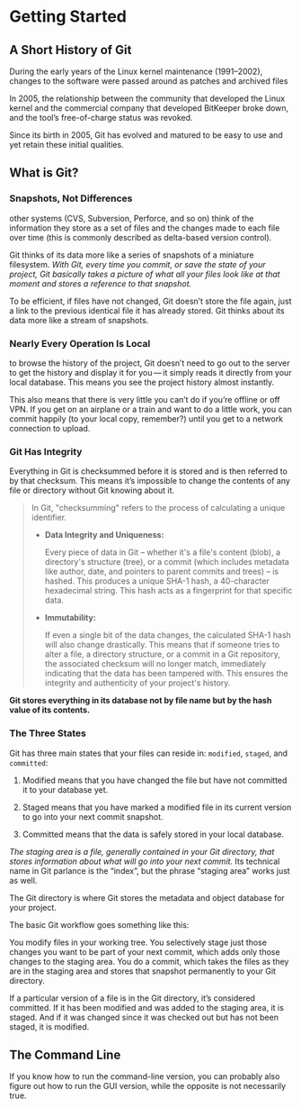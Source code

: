 ﻿# Getting Started

## A Short History of Git

During the early years of the Linux kernel maintenance (1991–2002), changes to the software were passed around as patches and archived files

In 2005, the relationship between the community that developed the Linux kernel and the commercial company that developed BitKeeper broke down, and the tool’s free-of-charge status was revoked.

Since its birth in 2005, Git has evolved and matured to be easy to use and yet retain these initial qualities.

## What is Git?

### Snapshots, Not Differences

other systems (CVS, Subversion, Perforce, and so on) think of the information they store as a set of files and the changes made to each file over time (this is commonly described as delta-based version control).

Git thinks of its data more like a series of snapshots of a miniature filesystem. *With Git, every time you commit, or save the state of your project, Git basically takes a picture of what all your files look like at that moment and stores a reference to that snapshot.*

To be efficient, if files have not changed, Git doesn’t store the file again, just a link to the previous identical file it has already stored. Git thinks about its data more like a stream of snapshots.

### Nearly Every Operation Is Local

to browse the history of the project, Git doesn’t need to go out to the server to get the history and display it for you — it simply reads it directly from your local database. This means you see the project history almost instantly.

This also means that there is very little you can’t do if you’re offline or off VPN. If you get on an airplane or a train and want to do a little work, you can commit happily (to your local copy, remember?) until you get to a network connection to upload.

### Git Has Integrity

Everything in Git is checksummed before it is stored and is then referred to by that checksum. This means it’s impossible to change the contents of any file or directory without Git knowing about it.

> In Git, "checksumming" refers to the process of calculating a unique identifier.
> 
> - **Data Integrity and Uniqueness:** 
>   
>   Every piece of data in Git – whether it's a file's content (blob), a directory's structure (tree), or a commit (which includes metadata like author, date, and pointers to parent commits and trees) – is hashed. This produces a unique SHA-1 hash, a 40-character hexadecimal string. This hash acts as a fingerprint for that specific data.
> 
> - **Immutability:** 
>   
>   If even a single bit of the data changes, the calculated SHA-1 hash will also change drastically. This means that if someone tries to alter a file, a directory structure, or a commit in a Git repository, the associated checksum will no longer match, immediately indicating that the data has been tampered with. This ensures the integrity and authenticity of your project's history.

**Git stores everything in its database not by file name but by the hash value of its contents.**

### The Three States

Git has three main states that your files can reside in: `modified`, `staged`, and `committed`:

1. Modified means that you have changed the file but have not committed it to your database yet.

2. Staged means that you have marked a modified file in its current version to go into your next commit snapshot.

3. Committed means that the data is safely stored in your local database.

*The staging area is a file, generally contained in your Git directory, that stores information about what will go into your next commit.* Its technical name in Git parlance is the “index”, but the phrase “staging area” works just as well.

The Git directory is where Git stores the metadata and object database for your project.

The basic Git workflow goes something like this:

You modify files in your working tree.
You selectively stage just those changes you want to be part of your next commit, which adds only those changes to the staging area.
You do a commit, which takes the files as they are in the staging area and stores that snapshot permanently to your Git directory.

If a particular version of a file is in the Git directory, it’s considered committed. If it has been modified and was added to the staging area, it is staged. And if it was changed since it was checked out but has not been staged, it is modified.

## The Command Line

If you know how to run the command-line version, you can probably also figure out how to run the GUI version, while the opposite is not necessarily true.
